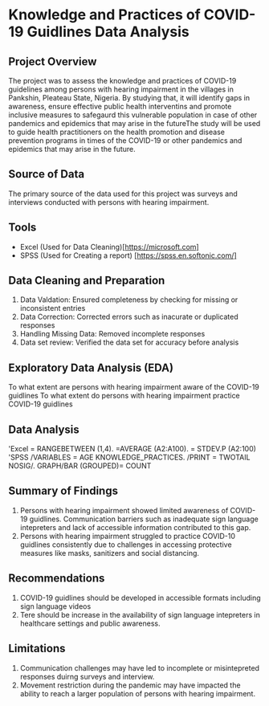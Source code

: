 # Knowledge and Practices of COVID-19 Guidlines Data Analysis

## Project Overview

The project was to assess the knowledge and practices of COVID-19 guidelines among persons with hearing impairment in the villages in Pankshin, Pleateau State, Nigeria. By studying that, it will identify gaps in awareness, ensure effective public health interventins and promote inclusive measures to safegaurd this vulnerable population in case of other pandemics and epidemics that may arise in the futureThe study will be used to guide health practitioners on the health promotion and disease prevention programs in times of the COVID-19 or other pandemics and epidemics that may arise in the future.

## Source of Data

The primary source of the data used for this project was surveys and interviews conducted with persons with hearing impairment.

## Tools

- Excel (Used for Data Cleaning)[https://microsoft.com]
- SPSS (Used for Creating a report) [https://spss.en.softonic.com/]

## Data Cleaning and Preparation

1. Data Valdation: Ensured completeness by checking for missing or inconsistent entries
2. Data Correction: Corrected errors such as inacurate or duplicated responses
3. Handling Missing Data: Removed incomplete responses
4. Data set review: Verified the data set for accuracy before analysis

## Exploratory Data Analysis (EDA)

To what extent are persons with hearing impairment aware of the COVID-19 guidlines
To what extent do persons with hearing impairment practice COVID-19 guidlines

## Data Analysis
'Excel
= RANGEBETWEEN (1,4). =AVERAGE (A2:A100). = STDEV.P (A2:100)
'SPSS
/VARIABLES = AGE KNOWLEDGE_PRACTICES. /PRINT = TWOTAIL NOSIG/. GRAPH/BAR (GROUPED)= COUNT

## Summary of Findings

1. Persons with hearing impairment showed limited awareness of COVID-19 guidlines. Communication barriers such as inadequate sign language intepreters and lack of accessible information contributed to this gap.
2. Persons with hearing impairment struggled to practice COVID-10 guidlines consistently due to challenges in accessing protective measures like masks, sanitizers and social distancing.

## Recommendations

1. COVID-19 guidlines should be developed in accessible formats including sign language videos
3. Tere should be increase in the availability of sign language intepreters in healthcare settings and public awareness.

## Limitations
1. Communication challenges may have led to incomplete or misintepreted responses duirng surveys and interview.
2. Movement restriction during the pandemic may have impacted the ability to reach a larger population of persons with hearing impairment.
